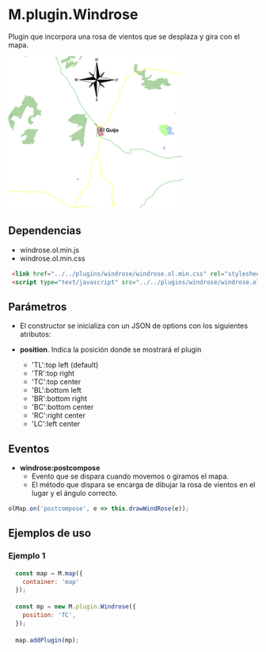 # M.plugin.Windrose

Plugin que incorpora una rosa de vientos que se desplaza y gira con el mapa.

![Imagen1](../img/windRose_1.png)


## Dependencias

- windrose.ol.min.js
- windrose.ol.min.css


```html
 <link href="../../plugins/windrose/windrose.ol.min.css" rel="stylesheet" />
 <script type="text/javascript" src="../../plugins/windrose/windrose.ol.min.js"></script>
```

## Parámetros

- El constructor se inicializa con un JSON de options con los siguientes atributos:

- **position**. Indica la posición donde se mostrará el plugin
  - 'TL':top left (default)
  - 'TR':top right
  - 'TC':top center
  - 'BL':bottom left
  - 'BR':bottom right
  - 'BC':bottom center
  - 'RC':right center
  - 'LC':left center

## Eventos

- **windrose:postcompose**
  - Evento que se dispara cuando movemos o giramos el mapa.
  - El método que dispara se encarga de dibujar la rosa de vientos en el lugar y el ángulo correcto.

```javascript
olMap.on('postcompose', e => this.drawWindRose(e));
```

## Ejemplos de uso

### Ejemplo 1
```javascript
  const map = M.map({
    container: 'map'
  });

  const mp = new M.plugin.Windrose({
    position: 'TC',
  });

  map.addPlugin(mp);
```
